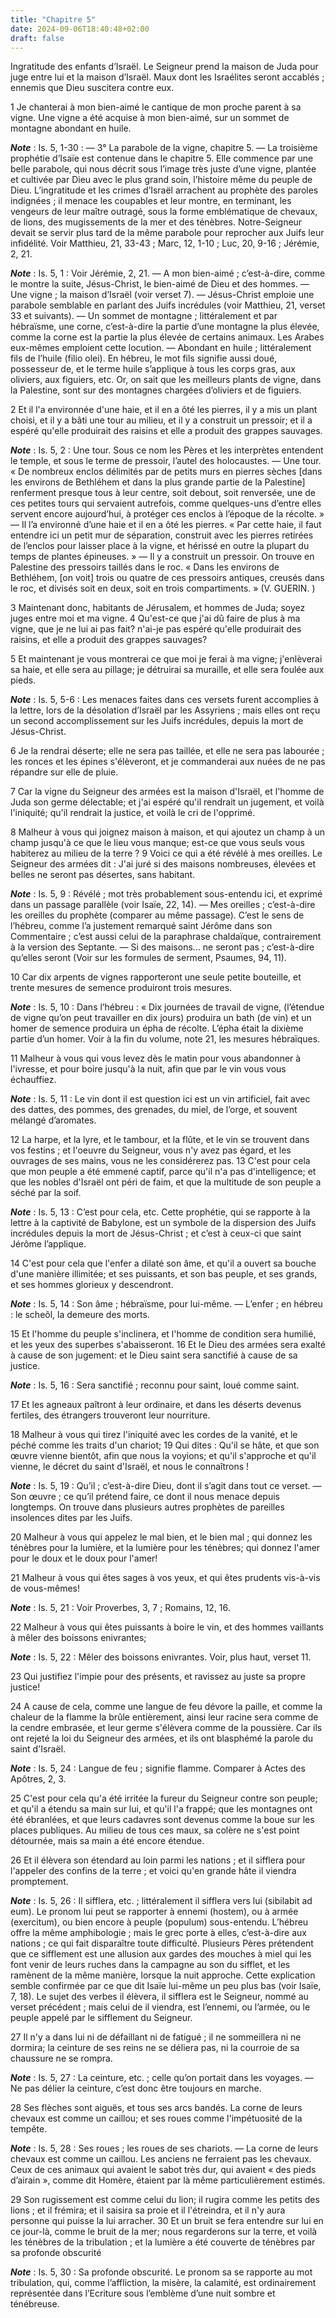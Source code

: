 ```yaml
---
title: "Chapitre 5"
date: 2024-09-06T18:40:48+02:00
draft: false
---
```



Ingratitude des enfants d’Israël.
Le Seigneur prend la maison de Juda pour juge entre lui et la maison d’Israël.
Maux dont les Israélites seront accablés ; ennemis que Dieu suscitera contre eux.


1 Je chanterai à mon bien-aimé le cantique de mon proche parent à sa vigne. Une vigne a été acquise à mon bien-aimé, sur un sommet de montagne abondant en huile.

***Note*** :  Is. 5, 1-30 : ― 3° La parabole de la vigne, chapitre 5. ― La troisième prophétie d’Isaïe est contenue dans le chapitre 5. Elle commence par une belle parabole, qui nous décrit sous l’image très juste d’une vigne, plantée et cultivée par Dieu avec le plus grand soin, l’histoire même du peuple de Dieu. L’ingratitude et les crimes d’Israël arrachent au prophète des paroles indignées ; il menace les coupables et leur montre, en terminant, les vengeurs de leur maître outragé, sous la forme emblématique de chevaux, de lions, des mugissements de la mer et des ténèbres. Notre-Seigneur devait se servir plus tard de la même parabole pour reprocher aux Juifs leur infidélité. Voir Matthieu, 21, 33-43 ; Marc, 12, 1-10 ; Luc, 20, 9-16 ; Jérémie, 2, 21.

***Note*** :  Is. 5, 1 : Voir Jérémie, 2, 21. ― A mon bien-aimé ; c’est-à-dire, comme le montre la suite, Jésus-Christ, le bien-aimé de Dieu et des hommes. ― Une vigne ; la maison d’Israël (voir verset 7). ― Jésus-Christ emploie une parabole semblable en parlant des Juifs incrédules (voir Matthieu, 21, verset 33 et suivants). ― Un sommet de montagne ; littéralement et par hébraïsme, une corne, c’est-à-dire la partie d’une montagne la plus élevée, comme la corne est la partie la plus élevée de certains animaux. Les Arabes eux-mêmes emploient cette locution. ― Abondant en huile ; littéralement fils de l’huile (filio olei). En hébreu, le mot fils signifie aussi doué, possesseur de, et le terme huile s’applique à tous les corps gras, aux oliviers, aux figuiers, etc. Or, on sait que les meilleurs plants de vigne, dans la Palestine, sont sur des montagnes chargées d’oliviers et de figuiers.


2 Et il l'a environnée d'une haie, et il en a ôté les pierres, il y a mis un plant choisi, et il y a bâti une tour au milieu, et il y a construit un pressoir; et il a espéré qu'elle produirait des raisins et elle a produit des grappes sauvages.

***Note*** :  Is. 5, 2 : Une tour. Sous ce nom les Pères et les interprètes entendent le temple, et sous le terme de pressoir, l’autel des holocaustes. ― Une tour. « De nombreux enclos délimités par de petits murs en pierres sèches [dans les environs de Bethléhem et dans la plus grande partie de la Palestine] renferment presque tous à leur centre, soit debout, soit renversée, une de ces petites tours qui servaient autrefois, comme quelques-uns d’entre elles servent encore aujourd’hui, à protéger ces enclos à l’époque de la récolte. » ― Il l’a environné d’une haie et il en a ôté les pierres. « Par cette haie, il faut entendre ici un petit mur de séparation, construit avec les pierres retirées de l’enclos pour laisser place à la vigne, et hérissé en outre la plupart du temps de plantes épineuses. » ― Il y a construit un pressoir. On trouve en Palestine des pressoirs taillés dans le roc. « Dans les environs de Bethléhem, [on voit] trois ou quatre de ces pressoirs antiques, creusés dans le roc, et divisés soit en deux,
soit en trois compartiments. » (V. GUERIN. )


3 Maintenant donc, habitants de Jérusalem, et hommes de Juda; soyez juges entre moi et ma vigne. 4 Qu'est-ce que j'ai dû faire de plus à ma vigne, que je ne lui ai pas fait? n'ai-je pas espéré qu'elle produirait des raisins, et elle a produit des grappes sauvages?


5 Et maintenant je vous montrerai ce que moi je ferai à ma vigne; j'enlèverai sa haie, et elle sera au pillage; je détruirai sa muraille, et elle sera foulée aux pieds.

***Note*** :  Is. 5, 5-6 : Les menaces faites dans ces versets furent accomplies à la lettre, lors de la désolation d’Israël par les Assyriens ; mais elles ont reçu un second accomplissement sur les Juifs incrédules, depuis la mort de Jésus-Christ.

6 Je la rendrai déserte; elle ne sera pas taillée, et elle ne sera pas labourée ; les ronces et les épines s'élèveront, et je commanderai aux nuées de ne pas répandre sur elle de pluie.


7 Car la vigne du Seigneur des armées est la maison d'Israël, et l'homme de Juda son germe délectable; et j'ai espéré qu'il rendrait un jugement, et voilà l'iniquité; qu'il rendrait la justice, et voilà le cri de l'opprimé.


8 Malheur à vous qui joignez maison à maison, et qui ajoutez un champ à un champ jusqu'à ce que le lieu vous manque; est-ce que vous seuls vous habiterez au milieu de la terre ? 9 Voici ce qui a été révélé à mes oreilles. Le Seigneur des armées dit : J'ai juré si des maisons nombreuses, élevées et belles ne seront pas désertes, sans habitant.

***Note*** :  Is. 5, 9 : Révélé ; mot très probablement sous-entendu ici, et exprimé dans un passage parallèle (voir Isaïe, 22, 14). ― Mes oreilles ; c’est-à-dire les oreilles du prophète (comparer au même passage). C’est le sens de l’hébreu, comme l’a justement remarqué saint Jérôme dans son Commentaire ; c’est aussi celui de la paraphrase chaldaïque, contrairement à la version des Septante. ― Si des maisons… ne seront pas ; c’est-à-dire qu’elles seront (Voir sur les formules de serment, Psaumes, 94, 11).

10 Car dix arpents de vignes rapporteront une seule petite bouteille, et trente mesures de semence produiront trois mesures.

***Note*** :  Is. 5, 10 : Dans l’hébreu : « Dix journées de travail de vigne, (l’étendue de vigne qu’on peut travailler en dix jours) produira un bath (de vin) et un homer de semence produira un épha de récolte. L’épha était la dixième partie d’un homer. Voir à la fin du volume, note 21, les mesures hébraïques.


11 Malheur à vous qui vous levez dès le matin pour vous abandonner à l'ivresse, et pour boire jusqu'à la nuit, afin que par le vin vous vous échauffiez.

***Note*** :  Is. 5, 11 : Le vin dont il est question ici est un vin artificiel, fait avec des dattes, des pommes, des grenades, du miel, de l’orge, et souvent mélangé d’aromates.

12 La harpe, et la lyre, et le tambour, et la flûte, et le vin se trouvent dans vos festins ; et l'oeuvre du Seigneur, vous n'y avez pas égard, et les ouvrages de ses mains, vous ne les considérerez pas. 13 C'est pour cela que mon peuple a été emmené captif, parce qu'il n'a pas d'intelligence; et que les nobles d'Israël ont péri de faim, et que la multitude de son peuple a séché par la soif.

***Note*** :  Is. 5, 13 : C’est pour cela, etc. Cette prophétie, qui se rapporte à la lettre à la captivité de Babylone, est un symbole de la dispersion des Juifs incrédules depuis la mort de Jésus-Christ ; et c’est à ceux-ci que saint Jérôme l’applique.

14 C'est pour cela que l'enfer a dilaté son âme, et qu'il a ouvert sa bouche d'une manière illimitée; et ses puissants, et son bas peuple, et ses grands, et ses hommes glorieux y descendront.

***Note*** :  Is. 5, 14 : Son âme ; hébraïsme, pour lui-même. ― L’enfer ; en hébreu : le scheôl, la demeure des morts.


15 Et l'homme du peuple s'inclinera, et l'homme de condition sera humilié, et les yeux des superbes s'abaisseront. 16 Et le Dieu des armées sera exalté à cause de son jugement: et le Dieu saint sera sanctifié à cause de sa justice.

***Note*** :  Is. 5, 16 : Sera sanctifié ; reconnu pour saint, loué comme saint.

17 Et les agneaux paîtront à leur ordinaire, et dans les déserts devenus fertiles, des étrangers trouveront leur nourriture.


18 Malheur à vous qui tirez l'iniquité avec les cordes de la vanité, et le péché comme les traits d'un chariot; 19 Qui dites : Qu'il se hâte, et que son œuvre vienne bientôt, afin que nous la voyions; et qu'il s'approche et qu'il vienne, le décret du saint d'Israël, et nous le connaîtrons !

***Note*** :  Is. 5, 19 : Qu’il ; c’est-à-dire Dieu, dont il s’agit dans tout ce verset. ― Son œuvre ; ce qu’il prétend faire, ce dont il nous menace depuis longtemps. On trouve dans plusieurs autres prophètes de pareilles insolences dites par les Juifs.


20 Malheur à vous qui appelez le mal bien, et le bien mal ; qui donnez les ténèbres pour la lumière, et la lumière pour les ténèbres; qui donnez l'amer pour le doux et le doux pour l'amer!


21 Malheur à vous qui êtes sages à vos yeux, et qui êtes prudents vis-à-vis de vous-mêmes!

***Note*** :  Is. 5, 21 : Voir Proverbes, 3, 7 ; Romains, 12, 16.

22 Malheur à vous qui êtes puissants à boire le vin, et des hommes vaillants à mêler des boissons enivrantes;

***Note*** :  Is. 5, 22 : Mêler des boissons enivrantes. Voir, plus haut, verset 11.

23 Qui justifiez l'impie pour des présents, et ravissez au juste sa propre justice!


24 A cause de cela, comme une langue de feu dévore la paille, et comme la chaleur de la flamme la brûle entièrement, ainsi leur racine sera comme de la cendre embrasée, et leur germe s'élèvera comme de la poussière. Car ils ont rejeté la loi du Seigneur des armées, et ils ont blasphémé la parole du saint d'Israël.

***Note*** :  Is. 5, 24 : Langue de feu ; signifie flamme. Comparer à Actes des Apôtres, 2, 3.

25 C'est pour cela qu'a été irritée la fureur du Seigneur contre son peuple; et qu'il a étendu sa main sur lui, et qu'il l'a frappé; que les montagnes ont été ébranlées, et que leurs cadavres sont devenus comme la boue sur les places publiques. Au milieu de tous ces maux, sa colère ne s'est point détournée, mais sa main a été encore étendue.


26 Et il élèvera son étendard au loin parmi les nations ; et il sifflera pour l'appeler des confins de la terre ; et voici qu'en grande hâte il viendra promptement.

***Note*** :  Is. 5, 26 : Il sifflera, etc. ; littéralement il sifflera vers lui (sibilabit ad eum). Le pronom lui peut se rapporter à ennemi (hostem), ou à armée (exercitum), ou bien encore à peuple (populum) sous-entendu. L’hébreu offre la même amphibologie ; mais le grec porte à elles, c’est-à-dire aux nations ; ce qui fait disparaître toute difficulté. Plusieurs Pères prétendent que ce sifflement est une allusion aux gardes des mouches à miel qui les font venir de leurs ruches dans la campagne au son du sifflet, et les ramènent de la même manière, lorsque la nuit approche. Cette explication semble confirmée par ce que dit Isaïe lui-même un peu plus bas (voir Isaïe, 7, 18). Le sujet des verbes il élèvera, il sifflera est le Seigneur, nommé au verset précédent ; mais celui de il viendra, est l’ennemi, ou l’armée, ou le peuple appelé par le sifflement du Seigneur.

27 Il n'y a dans lui ni de défaillant ni de fatigué ; il ne sommeillera ni ne dormira; la ceinture de ses reins ne se déliera pas, ni la courroie de sa chaussure ne se rompra.

***Note*** :  Is. 5, 27 : La ceinture, etc. ; celle qu’on portait dans les voyages. ― Ne pas délier la ceinture, c’est donc être toujours en marche.

28 Ses flèches sont aiguës, et tous ses arcs bandés. La corne de leurs chevaux est comme un caillou; et ses roues comme l'impétuosité de la tempête.

***Note*** :  Is. 5, 28 : Ses roues ; les roues de ses chariots. ― La corne de leurs chevaux est comme un caillou. Les anciens ne ferraient pas les chevaux. Ceux de ces animaux qui avaient le sabot très dur, qui avaient « des pieds d’airain », comme dit Homère, étaient par là même particulièrement estimés.

29 Son rugissement est comme celui du lion; il rugira comme les petits des lions ; et il frémira; et il saisira sa proie et il l'étreindra, et il n'y aura personne qui puisse la lui arracher. 30 Et un bruit se fera entendre sur lui en ce jour-là, comme le bruit de la mer; nous regarderons sur la terre, et voilà les ténèbres de la tribulation ; et la lumière a été couverte de ténèbres par sa profonde obscurité

***Note*** :  Is. 5, 30 : Sa profonde obscurité. Le pronom sa se rapporte au mot tribulation, qui, comme l’affliction, la misère, la calamité, est ordinairement représentée dans l’Ecriture sous l’emblème d’une nuit sombre et ténébreuse.

